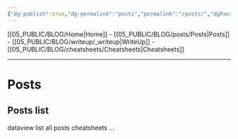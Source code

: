 ```yaml
---
{"dg-publish":true,"dg-permalink":"posts","permalink":"/posts/","dgPassFrontmatter":true}
---
```



[[05_PUBLIC/BLOG/Home\|Home]] - [[05_PUBLIC/BLOG/posts/Posts\|Posts]] - [[05_PUBLIC/BLOG/writeup/_writeup\|WriteUp]] - [[05_PUBLIC/BLOG/cheatsheets/Cheatsheets\|Cheatsheets]] 

---

# Posts

## Posts list

dataview list all posts cheatsheets ...
